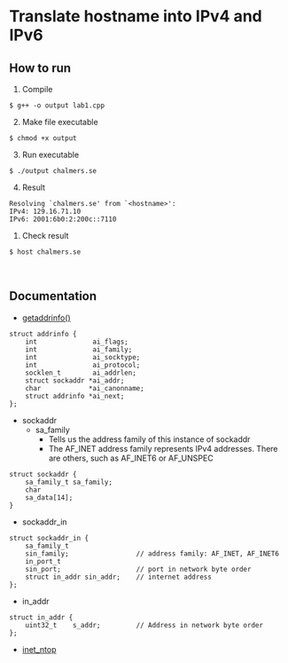 # Translate hostname into IPv4 and IPv6

## How to run
1. Compile 
```
$ g++ -o output lab1.cpp
```

2. Make file executable
```
$ chmod +x output
```

3. Run executable
```
$ ./output chalmers.se
```

4. Result
```
Resolving `chalmers.se' from `<hostname>':
IPv4: 129.16.71.10
IPv6: 2001:6b0:2:200c::7110
```

1. Check result
```
$ host chalmers.se
```

</br>

## Documentation

- [getaddrinfo()](http://man7.org/linux/man-pages/man3/getaddrinfo.3.html)

```
struct addrinfo {
    int              ai_flags;
    int              ai_family;
    int              ai_socktype;
    int              ai_protocol;
    socklen_t        ai_addrlen;
    struct sockaddr *ai_addr;
    char            *ai_canonname;
    struct addrinfo *ai_next;
};
```

- sockaddr
  - sa_family 
    - Tells us the address family of this instance of sockaddr
    - The AF_INET address family represents IPv4 addresses. There are others, such as AF_INET6 or AF_UNSPEC
```
struct sockaddr {
    sa_family_t sa_family;
    char
    sa_data[14];
}
```

- sockaddr_in
```
struct sockaddr_in {
    sa_family_t
    sin_family;                 // address family: AF_INET, AF_INET6
    in_port_t
    sin_port;                   // port in network byte order
    struct in_addr sin_addr;    // internet address
};
```

- in_addr
```
struct in_addr {
    uint32_t	s_addr;         // Address in network byte order
};
```

- [inet_ntop](http://man7.org/linux/man-pages/man3/inet_ntop.3.html)